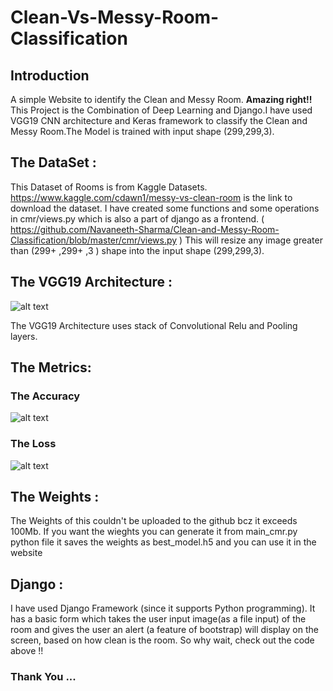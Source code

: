# Clean-Vs-Messy-Room-Classification

## Introduction

   A simple Website to identify the Clean and Messy Room. **Amazing right!!** This Project is the Combination of Deep Learning and Django.I have used VGG19 CNN 
architecture and Keras framework to classify the Clean and Messy Room.The Model is trained with input shape (299,299,3).

## The DataSet :
     
   This Dataset of Rooms is from Kaggle Datasets. https://www.kaggle.com/cdawn1/messy-vs-clean-room is the link to download the dataset. I have created some functions and some operations in cmr/views.py which is also a part of django as a frontend. ( https://github.com/Navaneeth-Sharma/Clean-and-Messy-Room-Classification/blob/master/cmr/views.py ) This will resize any image greater than (299+ ,299+ ,3 ) shape into the input shape (299,299,3).

## The VGG19 Architecture :


![alt text](https://www.researchgate.net/profile/Michael_Wurm/publication/331258180/figure/fig1/AS:728763826442243@1550762244632/Architecture-of-the-FCN-VGG19-adapted-from-Long-et-al-2015-which-learns-to-combine.png)
    
   The VGG19 Architecture uses stack of Convolutional Relu and Pooling layers.  



## The Metrics:

### The Accuracy
![alt text](https://github.com/Navaneeth-Sharma/Clean-and-Messy-Room-Classification/blob/master/static/img/acc.png)


### The Loss
![alt text](https://github.com/Navaneeth-Sharma/Clean-and-Messy-Room-Classification/blob/master/static/img/loss.png)

## The Weights :
     
   The Weights of this couldn't be uploaded to the github bcz it exceeds 100Mb. If you want the wieghts you can generate it from main_cmr.py python file it saves the weights as best_model.h5 and you can use it in the website

## Django :

   I have used Django Framework (since it supports  Python programming). It has a basic form which takes the user input image(as a file input) of the room and gives the user an alert (a feature of bootstrap) will display on the screen, based on how clean is the room. So why wait, check out the code above !!
   
###    Thank You ...
